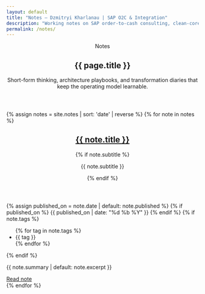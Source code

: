 ```yaml
---
layout: default
title: "Notes — Dzmitryi Kharlanau | SAP O2C & Integration"
description: "Working notes on SAP order-to-cash consulting, clean-core S/4HANA strategy, event-driven integration, and AI-enabled operations."
permalink: /notes/
---
```


<section class="section notes-landing">
  <header class="section-heading">
    <p class="eyebrow">Notes</p>
    <h1>{{ page.title }}</h1>
    <p class="lead">Short-form thinking, architecture playbooks, and transformation diaries that keep the operating model learnable.</p>
  </header>

  <div class="notes-grid">
    {% assign notes = site.notes | sort: 'date' | reverse %}
    {% for note in notes %}
    <article class="note-card neub-card">
      <header>
        <h2><a href="{{ note.url }}">{{ note.title }}</a></h2>
        {% if note.subtitle %}<p class="note-card-subtitle">{{ note.subtitle }}</p>{% endif %}
      </header>
      <div class="note-card-meta">
        {% assign published_on = note.date | default: note.published %}
        {% if published_on %}
        <span>{{ published_on | date: "%d %b %Y" }}</span>
        {% endif %}
        {% if note.tags %}
        <ul class="note-tags">
          {% for tag in note.tags %}
          <li>{{ tag }}</li>
          {% endfor %}
        </ul>
        {% endif %}
      </div>
      <p>{{ note.summary | default: note.excerpt }}</p>
      <a class="link-arrow" href="{{ note.url }}">Read note</a>
    </article>
    {% endfor %}
  </div>
</section>
